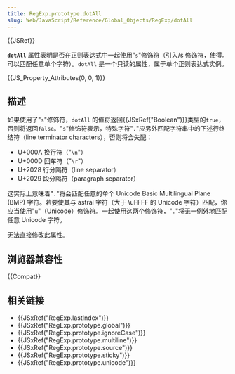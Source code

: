 ```yaml
---
title: RegExp.prototype.dotAll
slug: Web/JavaScript/Reference/Global_Objects/RegExp/dotAll
---
```


{{JSRef}}

**`dotAll`** 属性表明是否在正则表达式中一起使用"`s`"修饰符（引入/s 修饰符，使得。可以匹配任意单个字符）。`dotAll` 是一个只读的属性，属于单个正则表达式实例。

{{JS_Property_Attributes(0, 0, 1)}}

## 描述

如果使用了"`s`"修饰符，`dotAll` 的值将返回{{JSxRef("Boolean")}}类型的`true`，否则将返回`false`。"`s`"修饰符表示，特殊字符"`.`"应另外匹配字符串中的下述行终结符（line terminator characters），否则将会失配：

- U+000A 换行符（"`\n`"）
- U+000D 回车符（"`\r`"）
- U+2028 行分隔符（line separator）
- U+2029 段分隔符（paragraph separator）

这实际上意味着"`.`"将会匹配任意的单个 Unicode Basic Multilingual Plane (BMP) 字符。若要使其与 astral 字符（大于 \uFFFF 的 Unicode 字符）匹配，你应当使用"`u`"（Unicode）修饰符。一起使用这两个修饰符，"`.`"将无一例外地匹配任意 Unicode 字符。

无法直接修改此属性。

## 浏览器兼容性

{{Compat}}

## 相关链接

- {{JSxRef("RegExp.lastIndex")}}
- {{JSxRef("RegExp.prototype.global")}}
- {{JSxRef("RegExp.prototype.ignoreCase")}}
- {{JSxRef("RegExp.prototype.multiline")}}
- {{JSxRef("RegExp.prototype.source")}}
- {{JSxRef("RegExp.prototype.sticky")}}
- {{JSxRef("RegExp.prototype.unicode")}}
